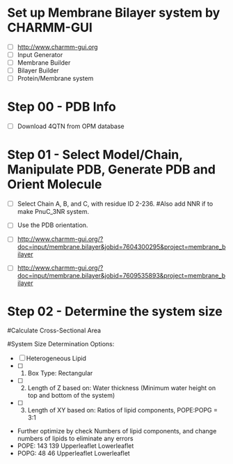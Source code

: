 # Set up Membrane Bilayer system by CHARMM-GUI

- [ ] http://www.charmm-gui.org
- [ ] Input Generator
- [ ] Membrane Builder
- [ ] Bilayer Builder
- [ ] Protein/Membrane system

# Step 00 - PDB Info
- [ ] Download 4QTN from OPM database

# Step 01 - Select Model/Chain, Manipulate PDB, Generate PDB and Orient Molecule

- [ ] Select Chain A, B, and C, with residue ID 2-236. #Also add NNR if to make PnuC_3NR system.
- [ ] Use the PDB orientation.


- [ ] http://www.charmm-gui.org/?doc=input/membrane.bilayer&jobid=7604300295&project=membrane_bilayer
- [ ] http://www.charmm-gui.org/?doc=input/membrane.bilayer&jobid=7609535893&project=membrane_bilayer

# Step 02 - Determine the system size 

#Calculate Cross-Sectional Area

#System Size Determination Options:
- [ ] Heterogeneous Lipid
- [ ] 1. Box Type: Rectangular
- [ ] 2. Length of Z based on: Water thickness  (Minimum water height on top and bottom of the system)
- [ ] 3. Length of XY based on: Ratios of lipid components, POPE:POPG = 3:1 
- Further optimize by check Numbers of lipid components, and change numbers of lipids to eliminate any errors
- POPE: 143 139  Upperleaflet	Lowerleaflet 
- POPG: 48 46  Upperleaflet	Lowerleaflet 










